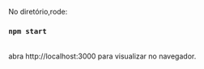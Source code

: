 
No diretório,rode:

### `npm start`
<br>
abra http://localhost:3000 para visualizar no navegador.


